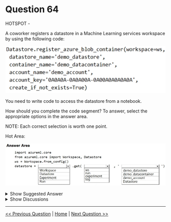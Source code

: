 # Question 64

HOTSPOT -

A coworker registers a datastore in a Machine Learning services workspace by using the following code:

![Question Image](../images/q64_q_0007700001.png)

You need to write code to access the datastore from a notebook.

How should you complete the code segment? To answer, select the appropriate options in the answer area.

NOTE: Each correct selection is worth one point.

Hot Area:

![Question Image](../images/q64_q_0007800001.png)

<details>
  <summary>Show Suggested Answer</summary>

<img src="../images/q64_ans_0_0007800002.png" alt="Answer Image"><br>

<p>Box 1: DataStore -</p>
<p>To get a specific datastore registered in the current workspace, use the get() static method on the Datastore class:</p>
<p># Get a named datastore from the current workspace</p>
<p>datastore = Datastore.get(ws, datastore_name=&#x27;your datastore name&#x27;)</p>
<p>Box 2: ws -</p>
<p>Box 3: demo_datastore -</p>
<p>Reference:</p>
<p>https://docs.microsoft.com/en-us/azure/machine-learning/how-to-access-data</p>

</details>

<details>
  <summary>Show Discussions</summary>

<blockquote><p><strong>Lucario95</strong> <code>(Sun 14 Nov 2021 16:08)</code> - <em>Upvotes: 14</em></p><p>Seems correct</p></blockquote>
<blockquote><p><strong>MattAnya</strong> <code>(Tue 04 Jul 2023 05:36)</code> - <em>Upvotes: 10</em></p><p>0n 03 Jan2023</p></blockquote>
<blockquote><p><strong>thisiston</strong> <code>(Sat 02 Nov 2024 22:25)</code> - <em>Upvotes: 1</em></p><p>Correct answer is: &#x27;Datastore&#x27;, &#x27;ws&#x27;, &#x27;blob_datastore_name&#x27;
Ex:blob_datastore = Datastore.get(ws, blob_datastore_name)
Link: https://learn.microsoft.com/en-us/python/api/azureml-core/azureml.core.datastore.datastore?view=azure-ml-py</p></blockquote>
<blockquote><p><strong>k1ngs1zed</strong> <code>(Mon 17 Oct 2022 11:33)</code> - <em>Upvotes: 1</em></p><p>answer is correct</p></blockquote>
<blockquote><p><strong>kisskeo</strong> <code>(Sun 03 Apr 2022 20:24)</code> - <em>Upvotes: 2</em></p><p>On Exam 01 Oct 2021</p></blockquote>
<blockquote><p><strong>snsnsnsn</strong> <code>(Thu 03 Mar 2022 08:23)</code> - <em>Upvotes: 1</em></p><p>on exam 2/9/21</p></blockquote>
<blockquote><p><strong>datamijn</strong> <code>(Wed 02 Feb 2022 09:40)</code> - <em>Upvotes: 2</em></p><p>on 2/8/2021</p></blockquote>
<blockquote><p><strong>Rosh4yuh</strong> <code>(Mon 17 Jan 2022 13:50)</code> - <em>Upvotes: 4</em></p><p>on 17/7/2021

Answer is correct</p></blockquote>

<blockquote><p><strong>ljljljlj</strong> <code>(Tue 11 Jan 2022 14:50)</code> - <em>Upvotes: 2</em></p><p>On exam 2021/7/10</p></blockquote>
<blockquote><p><strong>okeyken1</strong> <code>(Sat 18 Dec 2021 15:27)</code> - <em>Upvotes: 4</em></p><p>yes correct</p></blockquote>

</details>

---

[<< Previous Question](question_63.md) | [Home](../index.md) | [Next Question >>](question_65.md)
